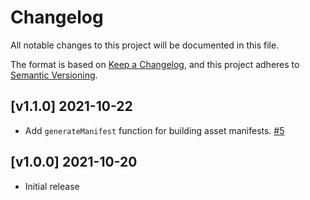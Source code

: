 # Changelog

All notable changes to this project will be documented in this file.

The format is based on [Keep a Changelog](https://keepachangelog.com/en/1.0.0/),
and this project adheres to [Semantic Versioning](https://semver.org/spec/v2.0.0.html).

## [v1.1.0] 2021-10-22

- Add `generateManifest` function for building asset manifests. [#5](https://github.com/hypothesis/frontend-build/pull/5)

## [v1.0.0] 2021-10-20

- Initial release

